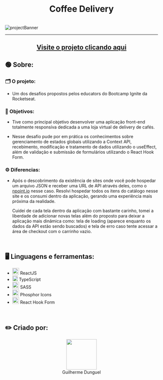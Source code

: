 <h1 align='center'>Coffee Delivery</h1>

<br>
<img src="https://i.imgur.com/E8V771J.jpeg" alt='projectBanner'>
<hr>
<h2 align='center'><a href="https://coffee-delivery-teal.vercel.app/">Visite o projeto clicando aqui</a></h2>
<h2>🟢 Sobre:</h2>
  <h3>🗂️ O projeto:</h3>
    <ul>
      <li><p>Um dos desafios propostos pelos educators do Bootcamp Ignite da Rocketseat.</p></li>
    </ul>
  <h3>📌 Objetivos:</h3>
  <ul>
    <li><p>Tive como principal objetivo desenvolver uma aplicação front-end totalmente responsíva dedicada a uma loja virtual de delivery de cafés.</p></li>
    <li><p>Nesse desafio pude por em prática os conhecimentos sobre gerenciamento de estados globais utilizando a Context API, recebimento, modificação e tratamento de dados utilizando o useEffect, além de validação e submissão de formulários utilizando o React Hook Form.</p></li>
  </ul>
  <h3>⚙️ Diferencias:</h3>
  <ul>
    <li>
      <p>Após o descobrimento da existência de sites onde você pode hospedar um arquivo JSON e receber uma URL de API através deles, como o <a href="https://www.npoint.io">npoint.io</a> nesse caso. Resolvi hospedar todos os itens do catálogo nesse site e os consumi dentro da aplicação, gerando uma experiência mais próxima da realidade.</p>
      <p>Cuidei de cada tela dentro da aplicação com bastante carinho, tomei a liberdade de adicionar novas telas além do proposto para deixar a aplicação mais dinâmica como: tela de loading (aparece enquanto os dados da API estão sendo buscados) e tela de erro caso tente acessar a área de checkout com o carrinho vazio.</p>
    </li>
  </ul>
  <br>
<h2>🖥️ Linguagens e ferramentas:</h2>
<ul>
   <li><img src="https://upload.wikimedia.org/wikipedia/commons/thumb/a/a7/React-icon.svg/2300px-React-icon.svg.png" width=22px> ReactJS</li>
  <li><img src="https://upload.wikimedia.org/wikipedia/commons/thumb/4/4c/Typescript_logo_2020.svg/1200px-Typescript_logo_2020.svg.png" width=18px> TypeScript</li>
  <li><img src="https://upload.wikimedia.org/wikipedia/commons/thumb/9/96/Sass_Logo_Color.svg/2560px-Sass_Logo_Color.svg.png" width=22px> SASS</li>
  <li><img src="https://phosphoricons.com/favicon-512.png" width=22px> Phosphor Icons</li>
  <li><img src="https://encrypted-tbn0.gstatic.com/images?q=tbn:ANd9GcS0mEFRfGtPYve2U5BW5Uut37msKZMS1dmG8XWpM9nxqQP9PB7whu4VQwrh7QkDK_ljRAs&usqp=CAU" width=22px> React Hook Form</li>
</ul>
</ul>
<br>
<h2>✏️ Criado por:</h2>
<div align='center'>
  <img src="https://avatars.githubusercontent.com/u/89926690?v=4" width="100px">
  <br>
  <a align='center' src="https://github.com/GuilhermeDunguel">Guilherme Dunguel</a>
</div>
